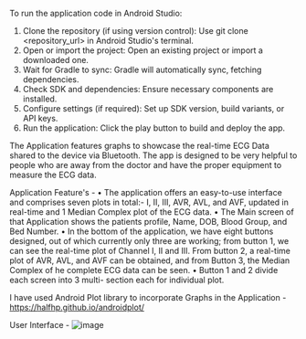 To run the application code in Android Studio:
1. Clone the repository (if using version control): Use git clone <repository_url> in Android Studio's terminal.
2. Open or import the project: Open an existing project or import a downloaded one.
3. Wait for Gradle to sync: Gradle will automatically sync, fetching dependencies.
4. Check SDK and dependencies: Ensure necessary components are installed.
5. Configure settings (if required): Set up SDK version, build variants, or API keys.
6. Run the application: Click the play button to build and deploy the app.


The Application features graphs to showcase the real-time ECG Data shared to the device via Bluetooth. The app is designed to be very helpful to people who are away from the doctor and have the proper equipment to measure the ECG data.

Application Feature's -
• The application offers an easy-to-use interface and comprises seven plots in total:- I, II, III, AVR, AVL, and AVF, updated in real-time and 1 Median Complex plot of the ECG data.
• The Main screen of that Application shows the patients profile, Name, DOB, Blood Group, and Bed Number.
• In the bottom of the application, we have eight buttons designed, out of which currently only three are working; from button 1, we can see the real-time plot of Channel I, II and III. From button 2, a real-time plot of AVR, AVL, and AVF can be obtained, and from Button 3, the Median Complex of he complete ECG data can be seen.
• Button 1 and 2 divide each screen into 3 multi- section each for individual plot.

I have used Android Plot library to incorporate Graphs in the Application - https://halfhp.github.io/androidplot/

User Interface -
![image](https://github.com/VaishnavYash/BtechProject23/assets/103493455/6165be62-f476-41e2-ada0-d6157ac8ade2)

